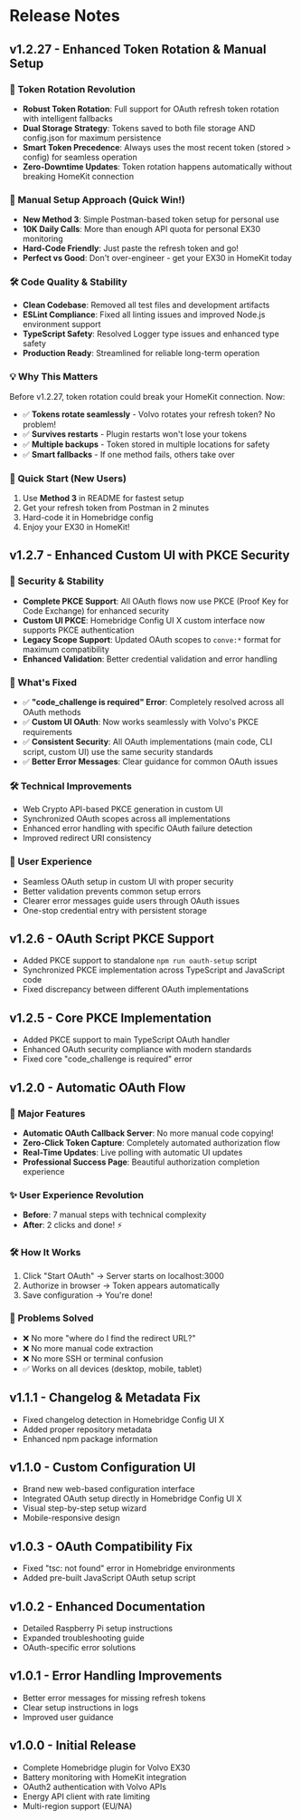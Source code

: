 # Release Notes

## v1.2.27 - Enhanced Token Rotation & Manual Setup

### 🔄 Token Rotation Revolution
- **Robust Token Rotation**: Full support for OAuth refresh token rotation with intelligent fallbacks
- **Dual Storage Strategy**: Tokens saved to both file storage AND config.json for maximum persistence
- **Smart Token Precedence**: Always uses the most recent token (stored > config) for seamless operation
- **Zero-Downtime Updates**: Token rotation happens automatically without breaking HomeKit connection

### 🔑 Manual Setup Approach (Quick Win!)
- **New Method 3**: Simple Postman-based token setup for personal use
- **10K Daily Calls**: More than enough API quota for personal EX30 monitoring
- **Hard-Code Friendly**: Just paste the refresh token and go!
- **Perfect vs Good**: Don't over-engineer - get your EX30 in HomeKit today

### 🛠️ Code Quality & Stability
- **Clean Codebase**: Removed all test files and development artifacts
- **ESLint Compliance**: Fixed all linting issues and improved Node.js environment support  
- **TypeScript Safety**: Resolved Logger type issues and enhanced type safety
- **Production Ready**: Streamlined for reliable long-term operation

### 💡 Why This Matters
Before v1.2.27, token rotation could break your HomeKit connection. Now:
- ✅ **Tokens rotate seamlessly** - Volvo rotates your refresh token? No problem!
- ✅ **Survives restarts** - Plugin restarts won't lose your tokens
- ✅ **Multiple backups** - Token stored in multiple locations for safety
- ✅ **Smart fallbacks** - If one method fails, others take over

### 🚀 Quick Start (New Users)
1. Use **Method 3** in README for fastest setup
2. Get your refresh token from Postman in 2 minutes  
3. Hard-code it in Homebridge config
4. Enjoy your EX30 in HomeKit!

## v1.2.7 - Enhanced Custom UI with PKCE Security

### 🔐 Security & Stability
- **Complete PKCE Support**: All OAuth flows now use PKCE (Proof Key for Code Exchange) for enhanced security
- **Custom UI PKCE**: Homebridge Config UI X custom interface now supports PKCE authentication
- **Legacy Scope Support**: Updated OAuth scopes to `conve:*` format for maximum compatibility
- **Enhanced Validation**: Better credential validation and error handling

### 🎯 What's Fixed
- ✅ **"code_challenge is required" Error**: Completely resolved across all OAuth methods
- ✅ **Custom UI OAuth**: Now works seamlessly with Volvo's PKCE requirements
- ✅ **Consistent Security**: All OAuth implementations (main code, CLI script, custom UI) use the same security standards
- ✅ **Better Error Messages**: Clear guidance for common OAuth issues

### 🛠️ Technical Improvements
- Web Crypto API-based PKCE generation in custom UI
- Synchronized OAuth scopes across all implementations  
- Enhanced error handling with specific OAuth failure detection
- Improved redirect URI consistency

### 🚀 User Experience
- Seamless OAuth setup in custom UI with proper security
- Better validation prevents common setup errors
- Clearer error messages guide users through OAuth issues
- One-stop credential entry with persistent storage

## v1.2.6 - OAuth Script PKCE Support
- Added PKCE support to standalone `npm run oauth-setup` script
- Synchronized PKCE implementation across TypeScript and JavaScript code
- Fixed discrepancy between different OAuth implementations

## v1.2.5 - Core PKCE Implementation  
- Added PKCE support to main TypeScript OAuth handler
- Enhanced OAuth security compliance with modern standards
- Fixed core "code_challenge is required" error

## v1.2.0 - Automatic OAuth Flow

### 🚀 Major Features
- **Automatic OAuth Callback Server**: No more manual code copying!
- **Zero-Click Token Capture**: Completely automated authorization flow
- **Real-Time Updates**: Live polling with automatic UI updates
- **Professional Success Page**: Beautiful authorization completion experience

### ✨ User Experience Revolution
- **Before**: 7 manual steps with technical complexity
- **After**: 2 clicks and done! ⚡

### 🛠️ How It Works
1. Click "Start OAuth" → Server starts on localhost:3000
2. Authorize in browser → Token appears automatically
3. Save configuration → You're done!

### 🎯 Problems Solved
- ❌ No more "where do I find the redirect URL?"
- ❌ No more manual code extraction
- ❌ No more SSH or terminal confusion
- ✅ Works on all devices (desktop, mobile, tablet)

## v1.1.1 - Changelog & Metadata Fix
- Fixed changelog detection in Homebridge Config UI X
- Added proper repository metadata
- Enhanced npm package information

## v1.1.0 - Custom Configuration UI
- Brand new web-based configuration interface
- Integrated OAuth setup directly in Homebridge Config UI X
- Visual step-by-step setup wizard
- Mobile-responsive design

## v1.0.3 - OAuth Compatibility Fix
- Fixed "tsc: not found" error in Homebridge environments
- Added pre-built JavaScript OAuth setup script

## v1.0.2 - Enhanced Documentation
- Detailed Raspberry Pi setup instructions
- Expanded troubleshooting guide
- OAuth-specific error solutions

## v1.0.1 - Error Handling Improvements
- Better error messages for missing refresh tokens
- Clear setup instructions in logs
- Improved user guidance

## v1.0.0 - Initial Release
- Complete Homebridge plugin for Volvo EX30
- Battery monitoring with HomeKit integration
- OAuth2 authentication with Volvo APIs
- Energy API client with rate limiting
- Multi-region support (EU/NA)